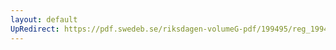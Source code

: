 ```yaml
---
layout: default
UpRedirect: https://pdf.swedeb.se/riksdagen-volumeG-pdf/199495/reg_199495/reg_199495_0151.pdf
---
```

